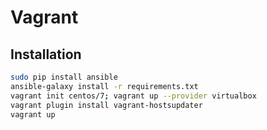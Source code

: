 # Vagrant

## Installation

```bash
sudo pip install ansible
ansible-galaxy install -r requirements.txt
vagrant init centos/7; vagrant up --provider virtualbox
vagrant plugin install vagrant-hostsupdater
vagrant up
```
